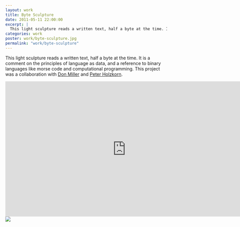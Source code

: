 ```yaml
---
layout: work
title: Byte Sculpture
date: 2011-05-11 22:00:00
excerpt: |
  This light sculpture reads a written text, half a byte at the time. It is a comment on the principles of language as data, and a reference to binary languages like morse code and computational programming. This project was a collaboration with Don Miller and Peter Holzkorn.
categories: work
poster: work/byte-sculpture.jpg
permalink: "work/byte-sculpture"
---
```


This light sculpture reads a written text, half a byte at the time. It is a comment on the principles of language as data, and a reference to binary languages like morse code and computational programming. This project was a collaboration with [Don Miller](http://no-carrier.com/) and [Peter Holzkorn](http://holzkorn.com/).

<div class="wide-750">   
  <iframe src="http://player.vimeo.com/video/15139821?title=0&amp;byline=0&amp;portrait=0" width="750" height="423" frameborder="0" webkitAllowFullScreen mozallowfullscreen allowFullScreen> </iframe>
</div>

<div class="wide-750">
  <img src="{% asset_path work/byte-sculpture.jpg %}" />
</div>